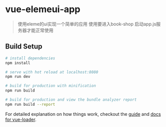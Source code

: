 # vue-elemeui-app

> 使用eleme的ui实现一个简单的应用
使用要进入book-shop 启动app.js服务器才能正常使用


## Build Setup

``` bash
# install dependencies
npm install

# serve with hot reload at localhost:8080
npm run dev

# build for production with minification
npm run build

# build for production and view the bundle analyzer report
npm run build --report
```

For detailed explanation on how things work, checkout the [guide](http://vuejs-templates.github.io/webpack/) and [docs for vue-loader](http://vuejs.github.io/vue-loader).
